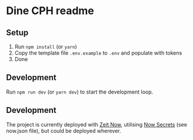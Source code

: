 # Dine CPH readme

## Setup

1. Run `npm install` (or `yarn`)
2. Copy the template file `.env.example` to `.env` and populate with tokens
3. Done

## Development

Run `npm run dev` (or `yarn dev`) to start the development loop.

## Development

The project is currently deployed with [Zeit Now](https://zeit.co/home), utilising [Now Secrets](https://zeit.co/docs/v2/build-step#using-environment-variables-and-secrets) (see now.json file), but could be deployed wherever.
